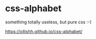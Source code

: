# css-alphabet
something totally useless, but pure css :-)

https://ollishh.github.io/css-alphabet/
